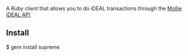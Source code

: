 A Ruby client that allows you to do iDEAL transactions through the [Mollie iDEAL API](http://www.mollie.nl/betaaldiensten/ideal).

## Install

$ gem install supreme